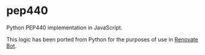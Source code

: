 # pep440

Python PEP440 implementation in JavaScript.

This logic has been ported from Python for the purposes of use in [Renovate Bot](https://github.com/renovatebot/renovate).
